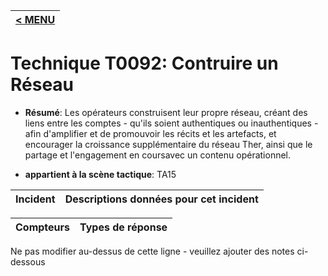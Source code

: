 |[< MENU](../../README.md)|
|---|
# Technique T0092: Contruire un Réseau

* **Résumé**: Les opérateurs construisent leur propre réseau, créant des liens entre les comptes - qu'ils soient authentiques ou inauthentiques - afin d'amplifier et de promouvoir les récits et les artefacts, et encourager la croissance supplémentaire du réseau Ther, ainsi que le partage et l'engagement en coursavec un contenu opérationnel.

* **appartient à la scène tactique**: TA15


|Incident |Descriptions données pour cet incident |
|-------- |-------------------- |



|Compteurs |Types de réponse |
|-------- |-------------- |


Ne pas modifier au-dessus de cette ligne - veuillez ajouter des notes ci-dessous
